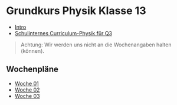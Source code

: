 Grundkurs Physik Klasse 13
===========

* [Intro](01_intro.slides.md)
* [Schulinternes Curriculum-Physik für Q3](../Q3_Physik.pdf)

> Achtung: Wir werden uns nicht an die Wochenangaben halten (können).

## Wochenpläne

* [Woche 01](02_wochenplan.md)
* [Woche 02](02_wochenplan.md)
* [Woche 03](03_wochenplan.md)
